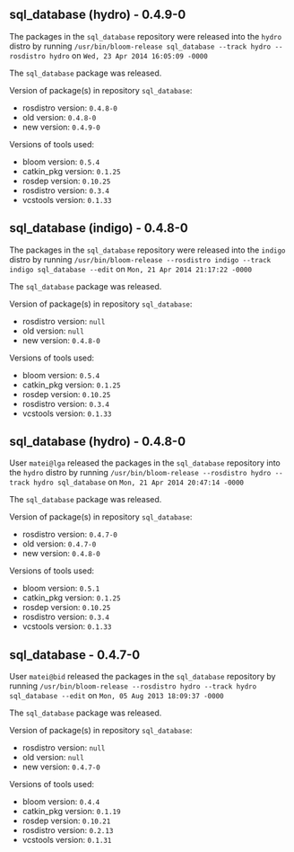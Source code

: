 ## sql_database (hydro) - 0.4.9-0

The packages in the `sql_database` repository were released into the `hydro` distro by running `/usr/bin/bloom-release sql_database --track hydro --rosdistro hydro` on `Wed, 23 Apr 2014 16:05:09 -0000`

The `sql_database` package was released.

Version of package(s) in repository `sql_database`:
- rosdistro version: `0.4.8-0`
- old version: `0.4.8-0`
- new version: `0.4.9-0`

Versions of tools used:
- bloom version: `0.5.4`
- catkin_pkg version: `0.1.25`
- rosdep version: `0.10.25`
- rosdistro version: `0.3.4`
- vcstools version: `0.1.33`


## sql_database (indigo) - 0.4.8-0

The packages in the `sql_database` repository were released into the `indigo` distro by running `/usr/bin/bloom-release --rosdistro indigo --track indigo sql_database --edit` on `Mon, 21 Apr 2014 21:17:22 -0000`

The `sql_database` package was released.

Version of package(s) in repository `sql_database`:
- rosdistro version: `null`
- old version: `null`
- new version: `0.4.8-0`

Versions of tools used:
- bloom version: `0.5.4`
- catkin_pkg version: `0.1.25`
- rosdep version: `0.10.25`
- rosdistro version: `0.3.4`
- vcstools version: `0.1.33`


## sql_database (hydro) - 0.4.8-0

User `matei@lga` released the packages in the `sql_database` repository into the `hydro` distro by running `/usr/bin/bloom-release --rosdistro hydro --track hydro sql_database` on `Mon, 21 Apr 2014 20:47:14 -0000`

The `sql_database` package was released.

Version of package(s) in repository `sql_database`:
- rosdistro version: `0.4.7-0`
- old version: `0.4.7-0`
- new version: `0.4.8-0`

Versions of tools used:
- bloom version: `0.5.1`
- catkin_pkg version: `0.1.25`
- rosdep version: `0.10.25`
- rosdistro version: `0.3.4`
- vcstools version: `0.1.33`


## sql_database - 0.4.7-0

User `matei@bid` released the packages in the `sql_database` repository by running `/usr/bin/bloom-release --rosdistro hydro --track hydro sql_database --edit` on `Mon, 05 Aug 2013 18:09:37 -0000`

The `sql_database` package was released.

Version of package(s) in repository `sql_database`:
- rosdistro version: `null`
- old version: `null`
- new version: `0.4.7-0`

Versions of tools used:
- bloom version: `0.4.4`
- catkin_pkg version: `0.1.19`
- rosdep version: `0.10.21`
- rosdistro version: `0.2.13`
- vcstools version: `0.1.31`


